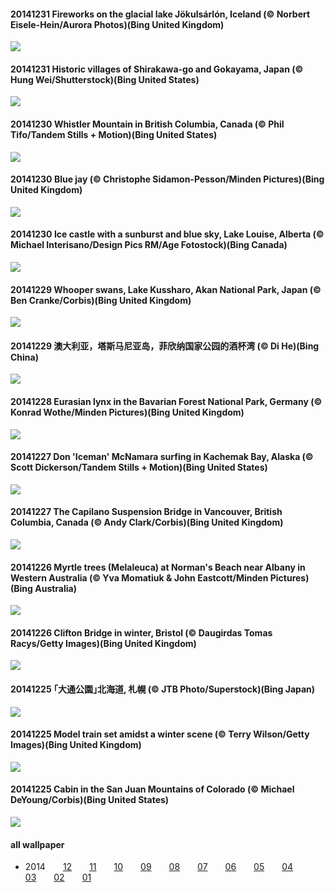 #### 20141231 Fireworks on the glacial lake Jökulsárlón, Iceland (© Norbert Eisele-Hein/Aurora Photos)(Bing United Kingdom)

![](images/2014-12/20141231_IcebergFireworks_1366x768.jpg)

#### 20141231 Historic villages of Shirakawa-go and Gokayama, Japan (© Hung Wei/Shutterstock)(Bing United States)

![](images/2014-12/20141231_Gokayama_1366x768.jpg)

#### 20141230 Whistler Mountain in British Columbia, Canada (© Phil Tifo/Tandem Stills + Motion)(Bing United States)

![](images/2014-12/20141230_WhistlerTrees_1366x768.jpg)

#### 20141230 Blue jay (© Christophe Sidamon-Pesson/Minden Pictures)(Bing United Kingdom)

![](images/2014-12/20141230_BlueJaySnow_1366x768.jpg)

#### 20141230 Ice castle with a sunburst and blue sky, Lake Louise, Alberta (© Michael Interisano/Design Pics RM/Age Fotostock)(Bing Canada)

![](images/2014-12/20141230_AlbertaCastle_1366x768.jpg)

#### 20141229 Whooper swans, Lake Kussharo, Akan National Park, Japan (© Ben Cranke/Corbis)(Bing United Kingdom)

![](images/2014-12/20141229_SwanWinterSolstice_1366x768.jpg)

#### 20141229 澳大利亚，塔斯马尼亚岛，菲欣纳国家公园的酒杯湾 (© Di He)(Bing China)

![](images/2014-12/20141229_MountainAndSea_1366x768.jpg)

#### 20141228 Eurasian lynx in the Bavarian Forest National Park, Germany (© Konrad Wothe/Minden Pictures)(Bing United Kingdom)

![](images/2014-12/20141228_BayerischerLynx_1366x768.jpg)

#### 20141227 Don 'Iceman' McNamara surfing in Kachemak Bay, Alaska (© Scott Dickerson/Tandem Stills + Motion)(Bing United States)

![](images/2014-12/20141227_WinterSurfing_1366x768.jpg)

#### 20141227 The Capilano Suspension Bridge in Vancouver, British Columbia, Canada (© Andy Clark/Corbis)(Bing United Kingdom)

![](images/2014-12/20141227_CapilanoXmasLights_1366x768.jpg)

#### 20141226 Myrtle trees (Melaleuca) at Norman's Beach near Albany in Western Australia (© Yva Momatiuk & John Eastcott/Minden Pictures)(Bing Australia)

![](images/2014-12/20141226_NormanBeachMyrtles_1366x768.jpg)

#### 20141226 Clifton Bridge in winter, Bristol (© Daugirdas Tomas Racys/Getty Images)(Bing United Kingdom)

![](images/2014-12/20141226_CliftonWinter_1366x768.jpg)

#### 20141225 ｢大通公園｣北海道, 札幌 (© JTB Photo/Superstock)(Bing Japan)

![](images/2014-12/20141225_XmasSapporo_1366x768.jpg)

#### 20141225 Model train set amidst a winter scene (© Terry Wilson/Getty Images)(Bing United Kingdom)

![](images/2014-12/20141225_ToyTrain_1366x768.jpg)

#### 20141225 Cabin in the San Juan Mountains of Colorado (© Michael DeYoung/Corbis)(Bing United States)

![](images/2014-12/20141225_SJMountainCabin_1366x768.jpg)





#### all wallpaper



- 2014&emsp;&emsp;[12](images/2014-12/README.md)&emsp;&emsp;[11](images/2014-11/README.md)&emsp;&emsp;[10](images/2014-10/README.md)&emsp;&emsp;[09](images/2014-09/README.md)&emsp;&emsp;[08](images/2014-08/README.md)&emsp;&emsp;[07](images/2014-07/README.md)&emsp;&emsp;[06](images/2014-06/README.md)&emsp;&emsp;[05](images/2014-05/README.md)&emsp;&emsp;[04](images/2014-04/README.md)&emsp;&emsp;[03](images/2014-03/README.md)&emsp;&emsp;[02](images/2014-02/README.md)&emsp;&emsp;[01](images/2014-01/README.md)

